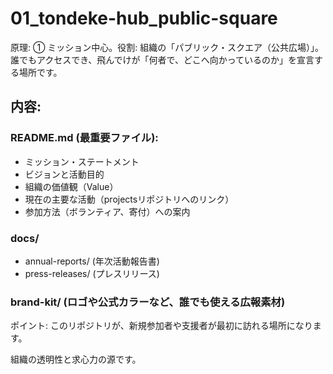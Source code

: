 # 01_tondeke-hub_public-square
原理: ① ミッション中心。役割: 組織の「パブリック・スクエア（公共広場）」。誰でもアクセスでき、飛んでけが「何者で、どこへ向かっているのか」を宣言する場所です。


## 内容:

### README.md (最重要ファイル):
- ミッション・ステートメント
- ビジョンと活動目的
- 組織の価値観（Value）
- 現在の主要な活動（projectsリポジトリへのリンク）
- 参加方法（ボランティア、寄付）への案内

### docs/
- annual-reports/ (年次活動報告書)
- press-releases/ (プレスリリース)

### brand-kit/ (ロゴや公式カラーなど、誰でも使える広報素材)


ポイント: このリポジトリが、新規参加者や支援者が最初に訪れる場所になります。

組織の透明性と求心力の源です。
